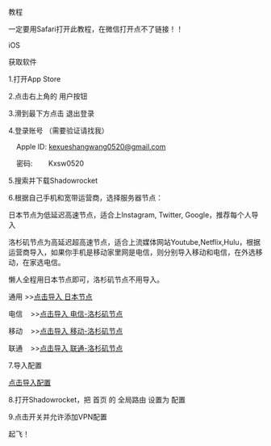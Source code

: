 教程

一定要用Safari打开此教程，在微信打开点不了链接！！

iOS

获取软件

1.打开App Store

2.点击右上角的 用户按钮

3.滑到最下方点击 退出登录

4.登录账号 （需要验证请找我）

    Apple ID: kexueshangwang0520@gmail.com
    
    密码:        Kxsw0520
    
5.搜索并下载Shadowrocket

6.根据自己手机和宽带运营商，选择服务器节点：

日本节点为低延迟高速节点，适合上Instagram, Twitter, Google，推荐每个人导入

洛杉矶节点为高延迟超高速节点，适合上流媒体网站Youtube,Netflix,Hulu，根据运营商导入，如果你手机是移动家里网是电信，则分别导入移动和电信，在外选移动，在家选电信。

懒人全程用日本节点即可，洛杉矶节点不用导入。

通用    >><a href="shadowrocket://add/vmess://YXV0bzo3NzVkNTNkMS0xMDdkLTRkNDctODFlMy1kM2U1YzIxM2UyMjVAYzZzNC5qYW1qYW1zLm5ldDo3Mjcx?remarks=%E6%97%A5%E6%9C%AC%E8%8A%82%E7%82%B9%20Instagram/Twitter/Google&path=/&obfs=none&alterId=8">点击导入 日本节点</a>

电信    >><a href="shadowrocket://add/vmess://YXV0bzo3NzVkNTNkMS0xMDdkLTRkNDctODFlMy1kM2U1YzIxM2UyMjVAYzZzMy5qYW1qYW1zLm5ldDo3Mjcx?remarks=%E7%94%B5%E4%BF%A1-%E6%B4%9B%E6%9D%89%E7%9F%B6%E8%8A%82%E7%82%B9%20Youtube/Netflix/Hulu&path=/&obfs=none&alterId=8">点击导入 电信-洛杉矶节点</a>

移动    >><a href="shadowrocket://add/ss://YWVzLTI1Ni1nY206U2d4QWFFTXNUOEtmRGJGaEBjNnMyLmphbWphbXMubmV0OjcyNzE#%E7%A7%BB%E5%8A%A8-%E6%B4%9B%E6%9D%89%E7%9F%B6%E8%8A%82%E7%82%B9%20Youtube/Netflix/Hulu">点击导入 移动-洛杉矶节点</a>

联通    >><a href="shadowrocket://add/ss://YWVzLTI1Ni1nY206U2d4QWFFTXNUOEtmRGJGaEBjNnMxLmphbWphbXMubmV0OjcyNzE#%E8%81%94%E9%80%9A-%E6%B4%9B%E6%9D%89%E7%9F%B6%E8%8A%82%E7%82%B9%20Youtube/Netflix/Hulu">点击导入 联通-洛杉矶节点</a>

7.导入配置

<a href="shadowrocket://config/add/https://h2y.github.io/Shadowrocket-ADBlock-Rules/sr_top500_banlist_ad.conf">点击导入配置</a>

8.打开Shadowrocket，把 首页 的 全局路由 设置为 配置

9.点击开关并允许添加VPN配置

起飞！

